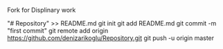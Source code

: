 Fork for Displinary work

"# Repository" >> README.md
git init
git add README.md
git commit -m "first commit"
git remote add origin https://github.com/denizarikoglu/Repository.git
git push -u origin master
